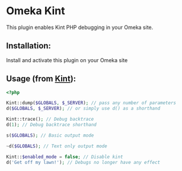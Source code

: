 # Omeka Kint

This plugin enables Kint PHP debugging in your Omeka site.

## Installation:

Install and activate this plugin on your Omeka site

## Usage (from [Kint](https://github.com/kint-php/kint)):

```php
<?php

Kint::dump($GLOBALS, $_SERVER); // pass any number of parameters
d($GLOBALS, $_SERVER); // or simply use d() as a shorthand

Kint::trace(); // Debug backtrace
d(1); // Debug backtrace shorthand

s($GLOBALS); // Basic output mode

~d($GLOBALS); // Text only output mode

Kint::$enabled_mode = false; // Disable kint
d('Get off my lawn!'); // Debugs no longer have any effect
```

